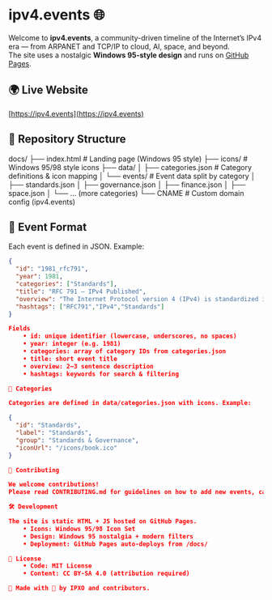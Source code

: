 # ipv4.events 🌐

Welcome to **ipv4.events**, a community-driven timeline of the Internet’s IPv4 era — from ARPANET and TCP/IP to cloud, AI, space, and beyond.  
The site uses a nostalgic **Windows 95-style design** and runs on [GitHub Pages](https://pages.github.com/).

## 🌍 Live Website
[https://ipv4.events](https://ipv4.events)

## 📂 Repository Structure

docs/
├── index.html             # Landing page (Windows 95 style)
├── icons/                 # Windows 95/98 style icons
├── data/
│    ├── categories.json   # Category definitions & icon mapping
│    └── events/           # Event data split by category
│         ├── standards.json
│         ├── governance.json
│         ├── finance.json
│         ├── space.json
│         └── … (more categories)
└── CNAME                  # Custom domain config (ipv4.events)

## 📝 Event Format

Each event is defined in JSON. Example:

```json
{
  "id": "1981_rfc791",
  "year": 1981,
  "categories": ["Standards"],
  "title": "RFC 791 — IPv4 Published",
  "overview": "The Internet Protocol version 4 (IPv4) is standardized in RFC 791, defining the dominant packet format for decades.",
  "hashtags": ["RFC791","IPv4","Standards"]
}

Fields
	• id: unique identifier (lowercase, underscores, no spaces)
	• year: integer (e.g. 1981)
	• categories: array of category IDs from categories.json
	• title: short event title
	• overview: 2–3 sentence description
	• hashtags: keywords for search & filtering

📂 Categories

Categories are defined in data/categories.json with icons. Example:

{
  "id": "Standards",
  "label": "Standards",
  "group": "Standards & Governance",
  "iconUrl": "/icons/book.ico"
}

🤝 Contributing

We welcome contributions!
Please read CONTRIBUTING.md for guidelines on how to add new events, categories, or icons.

🛠 Development

The site is static HTML + JS hosted on GitHub Pages.
	• Icons: Windows 95/98 Icon Set
	• Design: Windows 95 nostalgia + modern filters
	• Deployment: GitHub Pages auto-deploys from /docs/

📜 License
	• Code: MIT License
	• Content: CC BY-SA 4.0 (attribution required)

👾 Made with 💾 by IPXO and contributors.
